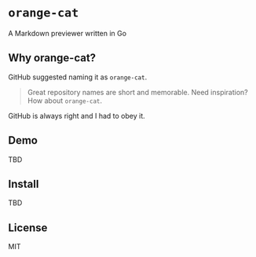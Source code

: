 # `orange-cat`

A Markdown previewer written in Go

## Why orange-cat?

GitHub suggested naming it as `orange-cat`.

> Great repository names are short and memorable. Need inspiration? How about `orange-cat`.

GitHub is always right and I had to obey it.

## Demo

TBD

## Install

TBD

## License

MIT
